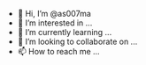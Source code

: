 - 👋 Hi, I’m @as007ma
- 👀 I’m interested in ...
- 🌱 I’m currently learning ...
- 💞️ I’m looking to collaborate on ...
- 📫 How to reach me ...

<!---
as007ma/as007ma is a ✨ special ✨ repository because its `README.md` (this file) appears on your GitHub profile.
You can click the Preview link to take a look at your changes.
--->
